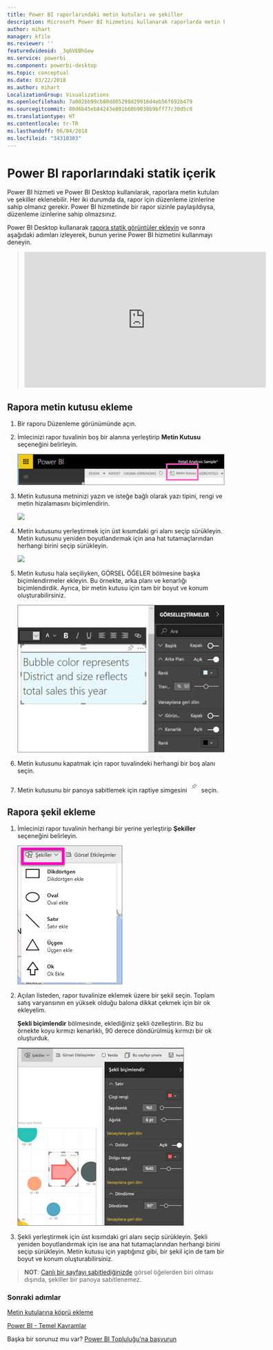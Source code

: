 ```yaml
---
title: Power BI raporlarındaki metin kutuları ve şekiller
description: Microsoft Power BI hizmetini kullanarak raporlarda metin kutuları ve şekiller oluşturmaya ve eklemeye ilişkin belgeler.
author: mihart
manager: kfile
ms.reviewer: ''
featuredvideoid: _3q6VEBhGew
ms.service: powerbi
ms.component: powerbi-desktop
ms.topic: conceptual
ms.date: 03/22/2018
ms.author: mihart
LocalizationGroup: Visualizations
ms.openlocfilehash: 7a002bb99cb80d805298d29916d4eb56f692b479
ms.sourcegitcommit: 80d6b45eb84243e801b60b9038b9bff77c30d5c8
ms.translationtype: HT
ms.contentlocale: tr-TR
ms.lasthandoff: 06/04/2018
ms.locfileid: "34310303"
---
```

# <a name="static-content-in-power-bi-reports"></a>Power BI raporlarındaki statik içerik
Power BI hizmeti ve Power BI Desktop kullanılarak, raporlara metin kutuları ve şekiller eklenebilir. Her iki durumda da, rapor için düzenleme izinlerine sahip olmanız gerekir. Power BI hizmetinde bir rapor sizinle paylaşıldıysa, düzenleme izinlerine sahip olmazsınız. 

Power BI Desktop kullanarak [rapora statik görüntüler ekleyin](guided-learning/visualizations.yml?tutorial-step=11) ve sonra aşağıdaki adımları izleyerek, bunun yerine Power BI hizmetini kullanmayı deneyin.
> 
> <iframe width="560" height="315" src="https://www.youtube.com/embed/_3q6VEBhGew" frameborder="0" allowfullscreen></iframe>
> 

## <a name="add-a-text-box-to-a-report"></a>Rapora metin kutusu ekleme
1. Bir raporu Düzenleme görünümünde açın.

2. İmlecinizi rapor tuvalinin boş bir alanına yerleştirip **Metin Kutusu** seçeneğini belirleyin.
   
   ![](media/power-bi-reports-add-text-and-shapes/pbi_textbox.png)
2. Metin kutusuna metninizi yazın ve isteğe bağlı olarak yazı tipini, rengi ve metin hizalamasını biçimlendirin. 
   
   ![](media/power-bi-reports-add-text-and-shapes/pbi_textbox2new.png)
3. Metin kutusunu yerleştirmek için üst kısımdaki gri alanı seçip sürükleyin. Metin kutusunu yeniden boyutlandırmak için ana hat tutamaçlarından herhangi birini seçip sürükleyin. 
   
   ![](media/power-bi-reports-add-text-and-shapes/textboxsmaller.gif)

4. Metin kutusu hala seçiliyken, GÖRSEL ÖĞELER bölmesine başka biçimlendirmeler ekleyin. Bu örnekte, arka planı ve kenarlığı biçimlendirdik. Ayrıca, bir metin kutusu için tam bir boyut ve konum oluşturabilirsiniz.  

   ![](media/power-bi-reports-add-text-and-shapes/power-bi-borders.png)

5. Metin kutusunu kapatmak için rapor tuvalindeki herhangi bir boş alanı seçin. 

5. Metin kutusunu bir panoya sabitlemek için raptiye simgesini ![](media/power-bi-reports-add-text-and-shapes/pbi_pintile.png) seçin. 

## <a name="add-a-shape-to-a-report"></a>Rapora şekil ekleme
1. İmlecinizi rapor tuvalinin herhangi bir yerine yerleştirip **Şekiller** seçeneğini belirleyin.
   
   ![](media/power-bi-reports-add-text-and-shapes/power-bi-shapes.png)
2. Açılan listeden, rapor tuvalinize eklemek üzere bir şekil seçin. Toplam satış varyansının en yüksek olduğu balona dikkat çekmek için bir ok ekleyelim. 
   
   **Şekli biçimlendir** bölmesinde, eklediğiniz şekli özelleştirin. Biz bu örnekte koyu kırmızı kenarlıklı, 90 derece döndürülmüş kırmızı bir ok oluşturduk.
   
   ![](media/power-bi-reports-add-text-and-shapes/power-bi-arrrow.png)
3. Şekli yerleştirmek için üst kısımdaki gri alanı seçip sürükleyin. Şekli yeniden boyutlandırmak için ise ana hat tutamaçlarından herhangi birini seçip sürükleyin. Metin kutusu için yaptığınız gibi, bir şekil için de tam bir boyut ve konum oluşturabilirsiniz.

> **NOT**: [Canlı bir sayfayı sabitlediğinizde](service-dashboard-pin-live-tile-from-report.md) görsel öğelerden biri olması dışında, şekiller bir panoya sabitlenemez. 
> 
> 

### <a name="next-steps"></a>Sonraki adımlar
[Metin kutularına köprü ekleme](service-add-hyperlink-to-text-box.md)

[Power BI - Temel Kavramlar](service-basic-concepts.md)

Başka bir sorunuz mu var? [Power BI Topluluğu'na başvurun](http://community.powerbi.com/)
